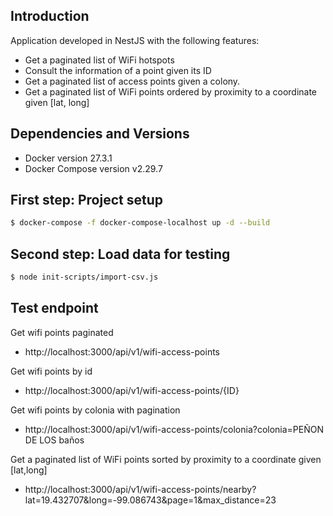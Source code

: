 ## Introduction

Application developed in NestJS with
the following features:

- Get a paginated list of WiFi hotspots
- Consult the information of a point given its ID
- Get a paginated list of access points given a colony.
- Get a paginated list of WiFi points ordered by proximity to a coordinate given [lat, long]

## Dependencies and Versions

- Docker version 27.3.1
- Docker Compose version v2.29.7

##  First step: Project setup

```bash
$ docker-compose -f docker-compose-localhost up -d --build
```

## Second step: Load data for testing
```bash
$ node init-scripts/import-csv.js
```

## Test endpoint

Get wifi points paginated
- http://localhost:3000/api/v1/wifi-access-points

Get wifi points by id
- http://localhost:3000/api/v1/wifi-access-points/{ID}

Get wifi points by colonia with pagination
- http://localhost:3000/api/v1/wifi-access-points/colonia?colonia=PEÑON DE LOS baños

Get a paginated list of WiFi points sorted by proximity to a coordinate given [lat,long]
- http://localhost:3000/api/v1/wifi-access-points/nearby?lat=19.432707&long=-99.086743&page=1&max_distance=23
